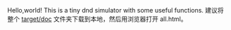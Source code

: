 Hello,world!
This is a tiny dnd simulator with some useful functions.
建议将整个 [target/doc](https://github.com/eecs-havefun/minidnd_eecs_havefun/tree/master/target/doc) 文件夹下载到本地，然后用浏览器打开 all.html。
